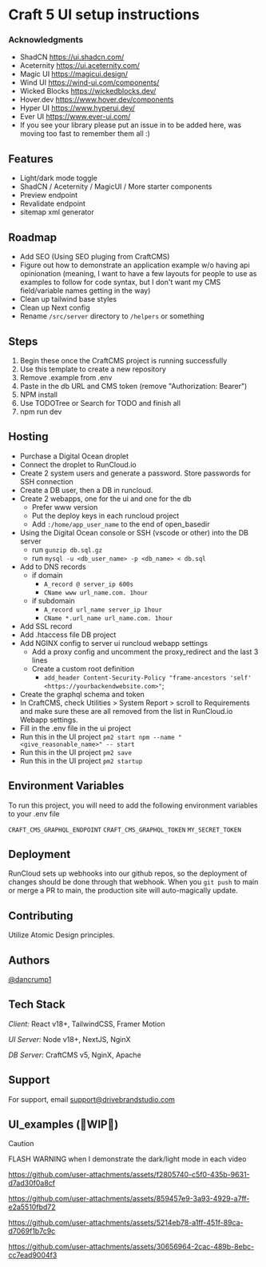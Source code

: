 
# Craft 5 UI setup instructions

### Acknowledgments
- ShadCN https://ui.shadcn.com/
- Aceternity https://ui.aceternity.com/
- Magic UI https://magicui.design/
- Wind UI https://wind-ui.com/components/
- Wicked Blocks https://wickedblocks.dev/
- Hover.dev https://www.hover.dev/components
- Hyper UI https://www.hyperui.dev/
- Ever UI https://www.ever-ui.com/
- If you see your library please put an issue in to be added here, was moving too fast to remember them all :)

## Features
- Light/dark mode toggle
- ShadCN / Aceternity / MagicUI / More starter components
- Preview endpoint
- Revalidate endpoint
- sitemap xml generator

## Roadmap
- Add SEO (Using SEO pluging from CraftCMS)
- Figure out how to demonstrate an application example w/o having api opinionation (meaning, I want to have a few layouts for people to use as examples to follow for code syntax, but I don't want my CMS field/variable names getting in the way)
- Clean up tailwind base styles
- Clean up Next config
- Rename `/src/server` directory to `/helpers` or something

## Steps 
1. Begin these once the CraftCMS project is running successfully
1. Use this template to create a new repository
1. Remove .example from .env
1. Paste in the db URL and CMS token (remove "Authorization: Bearer")
1. NPM install
1. Use TODOTree or Search for TODO and finish all
1. npm run dev

## Hosting
- Purchase a Digital Ocean droplet
- Connect the droplet to RunCloud.io
- Create 2 system users and generate a password. Store passwords for SSH connection
- Create a DB user, then a DB in runcloud.
- Create 2 webapps, one for the ui and one for the db
  - Prefer www version  
  - Put the deploy keys in each runcloud project
  - Add `:/home/app_user_name` to the end of open_basedir
- Using the Digital Ocean console or SSH (vscode or other) into the DB server
  - run `gunzip db.sql.gz`
  - run `mysql -u <db_user_name> -p <db_name> < db.sql`
- Add to DNS records
  - if domain 
    - `A_record @ server_ip 600s`
    - `CName www url_name.com. 1hour`
  - if subdomain 
    - `A_record url_name server_ip 1hour`
    - `CName *.url_name url_name.com. 1hour`
- Add SSL record
- Add .htaccess file DB project
- Add NGINX config to server ui runcloud webapp settings
  - Add a proxy config and uncomment the proxy_redirect and the last 3 lines
  - Create a custom root definition
     - `add_header Content-Security-Policy "frame-ancestors 'self' <https://yourbackendwebsite.com>"`; 
- Create the graphql schema and token
- In CraftCMS, check Utilities > System Report > scroll to Requirements and make sure these are all removed from the list in RunCloud.io Webapp settings.
- Fill in the .env file in the ui project
- Run this in the UI project `pm2 start npm --name "<give_reasonable_name>" -- start`
- Run this in the UI project `pm2 save`
- Run this in the UI project `pm2 startup`

## Environment Variables

To run this project, you will need to add the following environment variables to your .env file

`CRAFT_CMS_GRAPHQL_ENDPOINT`
`CRAFT_CMS_GRAPHQL_TOKEN`
`MY_SECRET_TOKEN`

## Deployment

RunCloud sets up webhooks into our github repos, so the deployment of changes should be done through that webhook. When you `git push` to main or merge a PR to main, the production site will auto-magically update.

## Contributing

Utilize Atomic Design principles. 


## Authors

[@dancrump1](https://www.github.com/dancrump1)

## Tech Stack

*Client:* React v18+, TailwindCSS, Framer Motion

*UI Server:* Node v18+, NextJS, NginX

*DB Server:* CraftCMS v5, NginX, Apache

## Support

For support, email support@drivebrandstudio.com 
## UI_examples (🚧WIP🚧)
> [!CAUTION]
> FLASH WARNING when I demonstrate the dark/light mode in each video

https://github.com/user-attachments/assets/f2805740-c5f0-435b-9631-d7ad30f0a8cf

https://github.com/user-attachments/assets/859457e9-3a93-4929-a7ff-e2a5510fbd72

https://github.com/user-attachments/assets/5214eb78-a1ff-451f-89ca-d7069f1b7c9c

https://github.com/user-attachments/assets/30656964-2cac-489b-8ebc-cc7ead9004f3


